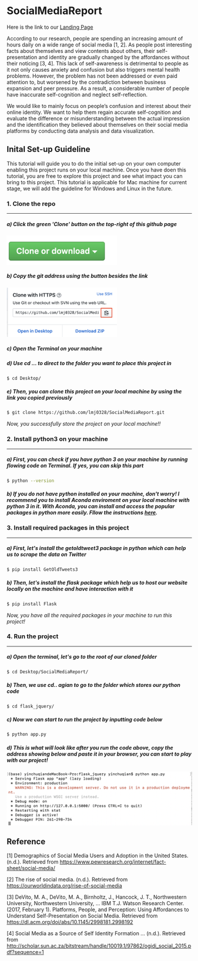 # SocialMediaReport

Here is the link to our [Landing Page](https://lmj0328.github.io/SocialMediaReport/)

According to our research, people are spending an increasing amount of hours daily on a wide range of social media [1, 2]. As people post interesting facts about themselves and view contents about others, their self-presentation and identity are gradually changed by the affordances without their noticing [3, 4]. This lack of self-awareness is detrimental to people as it not only causes anxiety and confusion but also triggers mental health problems. However, the problem has not been addressed or even paid attention to, but worsened by the contradiction between business expansion and peer pressure. As a result, a considerable number of people have  inaccurate self-cognition and neglect self-reflection. 

We would like to mainly focus on people’s confusion and interest about their online identity. We want to help them regain accurate self-cognition and evaluate the difference or misunderstanding between the actual impression and the identification they believed about themselves on their social media platforms by conducting data analysis and data visualization.

## Inital Set-up Guideline
This tutorial will guide you to do the initial set-up on your own computer enabling this project runs on your local machine. Once you have doen this tutorial, you are free to explore this project and see what impact you can bring to this project. This tutorial is applicable for Mac machine for current stage, we will add the guideline for Windows and Linux in the future.

### 1. Clone the repo

-------
##### a) Click the green 'Clone' button on the top-right of this github page
<img src="img_read/clone_button.png" width="300">

##### b) Copy the git address using the button besides the link
<img src="img_read/clone_link.png" width="300">

##### c) Open the Terminal on your machine


##### d) Use cd ... to direct to the folder you want to place this project in 
```bash
$ cd Desktop/
```

##### e) Then, you can clone this project on your local machine by using the link you copied previously
```bash
$ git clone https://github.com/lmj0328/SocialMediaReport.git
```

*Now, you successfully store the project on your local machine!!*

### 2. Install python3 on your machine

-------
##### a) First, you can check if you have python 3 on your machine by running flowing code on Terminal. If yes, you can skip this part
```bash
$ python --version
```

##### b) If you do not have python installed on your machine, don't worry! I recommend you to install Aconda enviroment on your local machine with python 3 in it. With Aconda, you can install and access the popular packages in python more easily. Fllow the instructions [here](https://docs.continuum.io/anaconda/install/). 

### 3. Install required packages in this project

-------
##### a) First, let's install the getoldtweet3 package in python which can help us to scrape the data on Twitter
```bash
$ pip install GetOldTweets3
```

##### b) Then, let's install the flask package which help us to host our website locally on the machine and have interaction with it

```bash
$ pip install Flask
```
*Now, you have all the required packages in your machine to run this project!*

### 4. Run the project

-------
##### a) Open the terminal, let's go to the root of our cloned folder
```bash
$ cd Desktop/SocialMediaReport/
```
##### b) Then, we use cd.. agian to go to the folder which stores our python code
```bash
$ cd flask_jquery/
```
##### c) Now we can start to run the project by inputting code below
```bash
$ python app.py
```

##### d) This is what will look like after you run the code above, copy the address showing below and paste it in your browser, you can start to play with our project!
<img src="img_read/run.png" width="700">


## Reference

[1] Demographics of Social Media Users and Adoption in the United States. (n.d.). Retrieved from https://www.pewresearch.org/internet/fact-sheet/social-media/

[2] The rise of social media. (n.d.). Retrieved from https://ourworldindata.org/rise-of-social-media

[3] DeVito, M. A., DeVito, M. A., Birnholtz, J., Hancock, J. T., Northwestern University, Northwestern University, … IBM T.J. Watson Research Center. (2017, February 1). Platforms, People, and Perception: Using Affordances to Understand Self-Presentation on Social Media. Retrieved from https://dl.acm.org/doi/abs/10.1145/2998181.2998192

[4] Social Media as a Source of Self Identity Formation ... (n.d.). Retrieved from http://scholar.sun.ac.za/bitstream/handle/10019.1/97862/ogidi_social_2015.pdf?sequence=1






